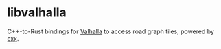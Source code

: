 # libvalhalla

C++-to-Rust bindings for [Valhalla](https://github.com/valhalla/valhalla) to access road graph tiles, powered by [cxx](http://cxx.rs).
